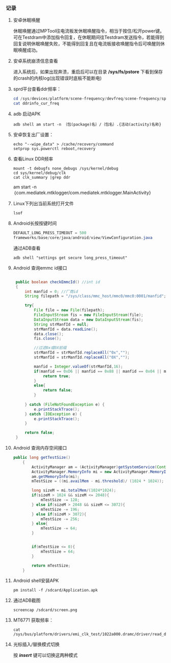 ### 记录

1. 安卓休眠唤醒

   休眠唤醒通过MPTool往电流板发休眠唤醒指令，相当于按住/松开power键。可在Testdram中添加指令回复，在休眠期间往Testdram发送指令，若能得到回复说明休眠唤醒失败，不能得到回复且在电流板接收唤醒指令后可唤醒则休眠唤醒成功。

   

2. 安卓系统崩溃信息查看

   进入系统后，如果出现奔溃，重启后可以在目录 **/sys/fs/pstore** 下看到保存的crash的内核log(出现错误时底板不能断电)
   
   
   
3. sprd平台查看ddr频率：

   ```powershell
   cd /sys/devices/platform/scene-frequency/devfreq/scene-frequency/sprd_governor
   cat ddrinfo_cur_freq
   ```

4. adb 启动APK

   ```SHE
   adb shell am start -n ｛包(package)名｝/｛包名｝.{活动(activity)名称}
   ```

5. 安卓恢复出厂设置：

   ```shell
   echo "--wipe_data" > /cache/recovery/command
   setprop sys.powerctl reboot,recovery
   ```

6. 查看Linux DDR频率

   ```shell
   mount -t debugfs none_debugs /sys/kernel/debug
   cd sys/kernel/debug/clk
   cat clk_summary |grep ddr
   ```

   am start -n ｛com.mediatek.mtklogger/com.mediatek.mtklogger.MainActivity}

7. Linux下列出当前系统打开文件

   ```shell
   lsof
   ```

8. Android长按按键时间

   ```java
   DEFAULT_LONG_PRESS_TIMEOUT = 500  
   frameworks/base/core/java/android/view/ViewConfiguration.java
   ```
   通过ADB查看
   ```shell
   adb shell "settings get secure long_press_timeout"
   ```

9. Android 查询emmc id接口

   ```java
   
   	public boolean checkEmmcId() //int id
   	{
   		int manfid = 0; //厂商id
   		String filepath = "/sys/class/mmc_host/mmc0/mmc0:0001/manfid";
   
   		try{
   			File file = new File(filepath);
   			FileInputStream fis = new FileInputStream(file);
   			DataInputStream data = new DataInputStream(fis);
   			String strManfId = null;
   			strManfId = data.readLine();
   			data.close();
   			fis.close();
   
   			//过滤0x或0X前缀
   			strManfId = strManfId.replaceAll("0x","");
   			strManfId = strManfId.replaceAll("0X","");
   
   			manfid = Integer.valueOf(strManfId,16);
   			if(manfid == 0xD6 || manfid == 0x88 || manfid == 0x04 || manfid == 0x99){
   				return true;
   			}
   			else{
   				return false;
   			}
   		
   		} catch (FileNotFoundException e) {
   			e.printStackTrace();
   		} catch (IOException e) {
   			e.printStackTrace();
   		}
   
   		return false;
   	}
   ```

10. Android 查询内存空间接口

    ```java
    public long getTestSize()
        {
    		ActivityManager am = (ActivityManager)getSystemService(Context.ACTIVITY_SERVICE);
    		ActivityManager.MemoryInfo mi = new ActivityManager.MemoryInfo();
    		am.getMemoryInfo(mi);
    		mTestSize = ((mi.availMem - mi.threshold)/ (1024 * 1024));
    
    		long sizeM = mi.totalMem/(1024*1024);
    		if(sizeM > 1024 && sizeM <= 2048){
    			mTestSize -= 128;
    		} else if(sizeM > 2048 && sizeM <= 3072){
    			mTestSize -= 196;
    		} else if(sizeM > 3072){
    			mTestSize -= 256;
    		} else{
    			mTestSize -= 64;
    		}
    
    
    		if(mTestSize <= 0){
    			mTestSize = 64;
    		}
    
    		return mTestSize;
    	}
    ```

11. Android shell安装APK

    ```shell
    pm install -f /sdcard/Application.apk
    ```

12. 通过ADB截图

    ```shell
    screencap /sdcard/screen.png
    ```

13. MT6771 获取频率：

    ```shell
    cat /sys/bus/platform/drivers/emi_clk_test/1022a000.dramc/driver/read_dram_data_rate
    ```

14. 光标插入/替换模式切换

    按 ***insert*** 键可以切换这两种模式

    